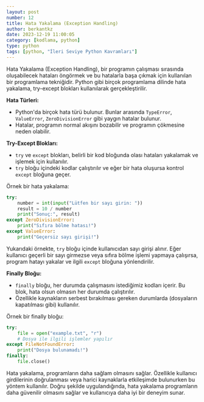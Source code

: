 ```yaml
---
layout: post
number: 12
title: Hata Yakalama (Exception Handling)
author: berkantkz
date: 2023-12-19 11:00:05
category: [kodlama, python]
type: python
tags: [python, "İleri Seviye Python Kavramları"]
---
```

Hata Yakalama (Exception Handling), bir programın çalışması sırasında oluşabilecek hataları öngörmek ve bu hatalarla başa çıkmak için kullanılan bir programlama tekniğidir. Python gibi birçok programlama dilinde hata yakalama, try-except blokları kullanılarak gerçekleştirilir.

**Hata Türleri:**
- Python'da birçok hata türü bulunur. Bunlar arasında `TypeError`, `ValueError`, `ZeroDivisionError` gibi yaygın hatalar bulunur. 
- Hatalar, programın normal akışını bozabilir ve programın çökmesine neden olabilir.

**Try-Except Blokları:**
- `try` ve `except` blokları, belirli bir kod bloğunda olası hataları yakalamak ve işlemek için kullanılır.
- `try` bloğu içindeki kodlar çalıştırılır ve eğer bir hata oluşursa kontrol `except` bloğuna geçer.

Örnek bir hata yakalama:
```python
try:
    number = int(input("Lütfen bir sayı girin: "))
    result = 10 / number
    print("Sonuç:", result)
except ZeroDivisionError:
    print("Sıfıra bölme hatası!")
except ValueError:
    print("Geçersiz sayı girişi!")
```

Yukarıdaki örnekte, `try` bloğu içinde kullanıcıdan sayı girişi alınır. Eğer kullanıcı geçerli bir sayı girmezse veya sıfıra bölme işlemi yapmaya çalışırsa, program hatayı yakalar ve ilgili `except` bloğuna yönlendirilir.

**Finally Bloğu:**
- `finally` bloğu, her durumda çalışmasını istediğimiz kodları içerir. Bu blok, hata olsun olmasın her durumda çalıştırılır.
- Özellikle kaynakların serbest bırakılması gereken durumlarda (dosyaların kapatılması gibi) kullanılır.

Örnek bir finally bloğu:
```python
try:
    file = open("example.txt", "r")
    # Dosya ile ilgili işlemler yapılır
except FileNotFoundError:
    print("Dosya bulunamadı!")
finally:
    file.close()
```

Hata yakalama, programların daha sağlam olmasını sağlar. Özellikle kullanıcı girdilerinin doğrulanması veya harici kaynaklarla etkileşimde bulunurken bu yöntem kullanılır. Doğru şekilde uygulandığında, hata yakalama programların daha güvenilir olmasını sağlar ve kullanıcıya daha iyi bir deneyim sunar.
